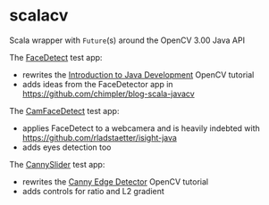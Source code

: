 # scalacv
Scala wrapper with `Future`(s) around the OpenCV 3.00 Java API

The [FaceDetect](https://github.com/mcallisto/scalacv/blob/master/src/main/scala-2.11/it/callisto/scalacv/FaceDetect.scala) test app:
* rewrites the [Introduction to Java Development](http://docs.opencv.org/3.0-last-rst/doc/tutorials/introduction/desktop_java/java_dev_intro.html) OpenCV tutorial
* adds ideas from the FaceDetector app in https://github.com/chimpler/blog-scala-javacv

The [CamFaceDetect](https://github.com/mcallisto/scalacv/blob/master/src/main/scala-2.11/it/callisto/scalacv/CamFaceDetect.scala) test app:
* applies FaceDetect to a webcamera and is heavily indebted with https://github.com/rladstaetter/isight-java
* adds eyes detection too

The [CannySlider](https://github.com/mcallisto/scalacv/blob/master/src/main/scala-2.11/it/callisto/scalacv/CannySlider.scala) test app:
* rewrites the [Canny Edge Detector](http://docs.opencv.org/3.0-last-rst/doc/tutorials/imgproc/imgtrans/canny_detector/canny_detector.html) OpenCV tutorial
* adds controls for ratio and L2 gradient

